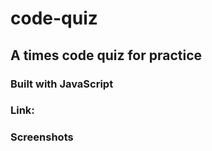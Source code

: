 # code-quiz

## A times code quiz for practice

### Built with JavaScript

### Link:

### Screenshots
